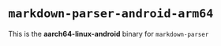 # `markdown-parser-android-arm64`

This is the **aarch64-linux-android** binary for `markdown-parser`
